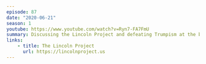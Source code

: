 ```yaml
---
episode: 87
date: "2020-06-21"
season: 1
youtube: https://www.youtube.com/watch?v=Ryn7-FA7FmU
summary: Discussing the Lincoln Project and defeating Trumpism at the ballot box
links:
    - title: The Lincoln Project
      url: https://lincolnproject.us
---
```

